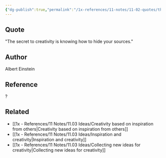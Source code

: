 ```yaml
---
{"dg-publish":true,"permalink":"/1x-references/11-notes/11-02-quotes/the-secret-to-creativity-is-knowing-how-to-hide-your-sources-albert-einstein/","title":"The secret to creativity is knowing how to hide your sources - Albert Einstein","created":"2023-09-25T21:14:54.000+03:00","updated":"2024-02-14T20:18:37.477+03:00"}
---
```



## Quote
"The secret to creativity is knowing how to hide your sources."

## Author
Albert Einstein

## Reference
?

## Related
- [[1x - References/11 Notes/11.03 Ideas/Creativity based on inspiration from others\|Creativity based on inspiration from others]]
- [[1x - References/11 Notes/11.03 Ideas/Inspiration and creativity\|Inspiration and creativity]]
- [[1x - References/11 Notes/11.03 Ideas/Collecting new ideas for creativity\|Collecting new ideas for creativity]]